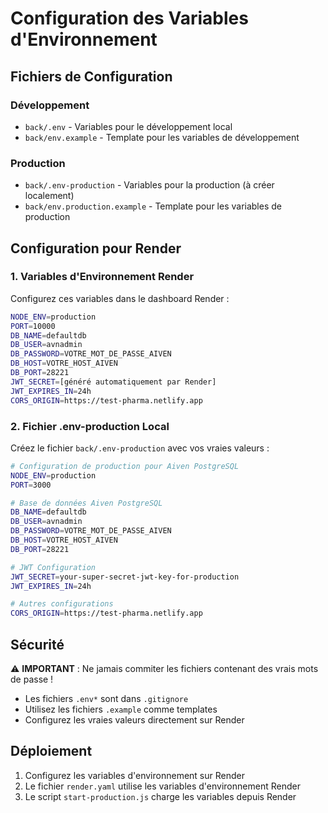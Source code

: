 # Configuration des Variables d'Environnement

## Fichiers de Configuration

### Développement
- `back/.env` - Variables pour le développement local
- `back/env.example` - Template pour les variables de développement

### Production
- `back/.env-production` - Variables pour la production (à créer localement)
- `back/env.production.example` - Template pour les variables de production

## Configuration pour Render

### 1. Variables d'Environnement Render
Configurez ces variables dans le dashboard Render :

```bash
NODE_ENV=production
PORT=10000
DB_NAME=defaultdb
DB_USER=avnadmin
DB_PASSWORD=VOTRE_MOT_DE_PASSE_AIVEN
DB_HOST=VOTRE_HOST_AIVEN
DB_PORT=28221
JWT_SECRET=[généré automatiquement par Render]
JWT_EXPIRES_IN=24h
CORS_ORIGIN=https://test-pharma.netlify.app
```

### 2. Fichier .env-production Local
Créez le fichier `back/.env-production` avec vos vraies valeurs :

```bash
# Configuration de production pour Aiven PostgreSQL
NODE_ENV=production
PORT=3000

# Base de données Aiven PostgreSQL
DB_NAME=defaultdb
DB_USER=avnadmin
DB_PASSWORD=VOTRE_MOT_DE_PASSE_AIVEN
DB_HOST=VOTRE_HOST_AIVEN
DB_PORT=28221

# JWT Configuration
JWT_SECRET=your-super-secret-jwt-key-for-production
JWT_EXPIRES_IN=24h

# Autres configurations
CORS_ORIGIN=https://test-pharma.netlify.app
```

## Sécurité

⚠️ **IMPORTANT** : Ne jamais commiter les fichiers contenant des vrais mots de passe !

- Les fichiers `.env*` sont dans `.gitignore`
- Utilisez les fichiers `.example` comme templates
- Configurez les vraies valeurs directement sur Render

## Déploiement

1. Configurez les variables d'environnement sur Render
2. Le fichier `render.yaml` utilise les variables d'environnement Render
3. Le script `start-production.js` charge les variables depuis Render
